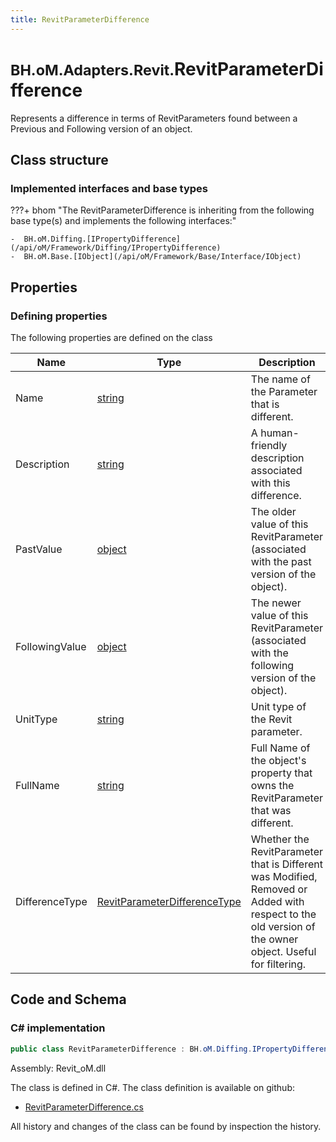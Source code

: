 ```yaml
---
title: RevitParameterDifference
---
```


# <small>BH.oM.Adapters.Revit.</small>**RevitParameterDifference**

Represents a difference in terms of RevitParameters found between a Previous and Following version of an object.

## Class structure

### Implemented interfaces and base types

???+ bhom "The RevitParameterDifference is inheriting from the following base type(s) and implements the following interfaces:"

    -  BH.oM.Diffing.[IPropertyDifference](/api/oM/Framework/Diffing/IPropertyDifference)
    -  BH.oM.Base.[IObject](/api/oM/Framework/Base/Interface/IObject)


## Properties



### Defining properties

The following properties are defined on the class

| Name             | Type             | Description      | Quantity         |
|------------------|------------------|------------------|------------------|
| Name | [string](https://learn.microsoft.com/en-us/dotnet/api/System.String?view=netstandard-2.0) | The name of the Parameter that is different. | - |
| Description | [string](https://learn.microsoft.com/en-us/dotnet/api/System.String?view=netstandard-2.0) | A human-friendly description associated with this difference. | - |
| PastValue | [object](https://learn.microsoft.com/en-us/dotnet/api/System.Object?view=netstandard-2.0) | The older value of this RevitParameter (associated with the past version of the object). | - |
| FollowingValue | [object](https://learn.microsoft.com/en-us/dotnet/api/System.Object?view=netstandard-2.0) | The newer value of this RevitParameter (associated with the following version of the object). | - |
| UnitType | [string](https://learn.microsoft.com/en-us/dotnet/api/System.String?view=netstandard-2.0) | Unit type of the Revit parameter. | - |
| FullName | [string](https://learn.microsoft.com/en-us/dotnet/api/System.String?view=netstandard-2.0) | Full Name of the object's property that owns the RevitParameter that was different. | - |
| DifferenceType | [RevitParameterDifferenceType](/api/oM/Adapter/Adapters/Revit/Enums/RevitParameterDifferenceType) | Whether the RevitParameter that is Different was Modified, Removed or Added with respect to the old version of the owner object. Useful for filtering. | - |


## Code and Schema

### C# implementation

``` C# title="C#"
public class RevitParameterDifference : BH.oM.Diffing.IPropertyDifference, BH.oM.Base.IObject
```

Assembly: Revit_oM.dll

The class is defined in C#. The class definition is available on github:

- [RevitParameterDifference.cs](https://github.com/BHoM/Revit_Toolkit/blob/develop/Revit_oM/Misc\RevitParameterDifference.cs)

All history and changes of the class can be found by inspection the history.
